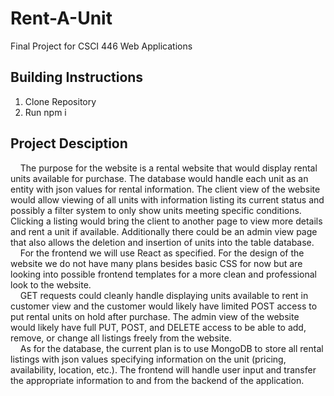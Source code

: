 # Rent-A-Unit
Final Project for CSCI 446 Web Applications

## Building Instructions
1. Clone Repository 
2. Run npm i
## Project Desciption
&nbsp;&nbsp;&nbsp;&nbsp;The purpose for the website is a rental website that would display rental units available for purchase. The database would handle each unit as an entity with json values for rental information. The client view of the website would allow viewing of all units with information listing its current status and possibly a filter system to only show units meeting specific conditions. Clicking a listing would bring the client to another page to view more details and rent a unit if available. Additionally there could be an admin view page that also allows the deletion and insertion of units into the table database.\
&nbsp;&nbsp;&nbsp;&nbsp;For the frontend we will use React as specified. For the design of the website we do not have many plans besides basic CSS for now but are looking into possible frontend templates for a more clean and professional look to the website.  \
&nbsp;&nbsp;&nbsp;&nbsp;GET requests could cleanly handle displaying units available to rent in customer view and the customer would likely have limited POST access to put rental units on hold after purchase. The admin view of the website would likely have full PUT, POST, and DELETE access to be able to add, remove, or change all listings freely from the website.\
&nbsp;&nbsp;&nbsp;&nbsp;As for the database, the current plan is to use MongoDB to store all rental listings with json values specifying information on the unit (pricing, availability, location, etc.). The frontend will handle user input and transfer the appropriate information to and from the backend of the application. 
